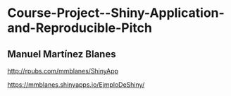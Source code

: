 # Course-Project--Shiny-Application-and-Reproducible-Pitch
## Manuel Martínez Blanes

http://rpubs.com/mmblanes/ShinyApp

https://mmblanes.shinyapps.io/EjmploDeShiny/
